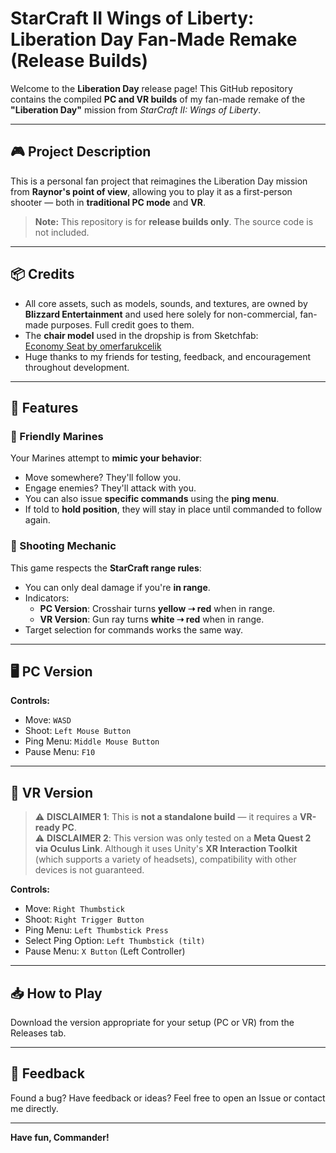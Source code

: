 # StarCraft II Wings of Liberty: Liberation Day Fan-Made Remake (Release Builds)

Welcome to the **Liberation Day** release page! This GitHub repository contains the compiled **PC and VR builds** of my fan-made remake of the **"Liberation Day"** mission from *StarCraft II: Wings of Liberty*.

---

## 🎮 Project Description
This is a personal fan project that reimagines the Liberation Day mission from **Raynor's point of view**, allowing you to play it as a first-person shooter — both in **traditional PC mode** and **VR**.

> **Note:** This repository is for **release builds only**. The source code is not included.

---

## 📦 Credits
- All core assets, such as models, sounds, and textures, are owned by **Blizzard Entertainment** and used here solely for non-commercial, fan-made purposes. Full credit goes to them.
- The **chair model** used in the dropship is from Sketchfab:  
  [Economy Seat by omerfarukcelik](https://sketchfab.com/3d-models/economy-seat-2b3d0e85ea2f4f1fbb245f30e41f0300)
- Huge thanks to my friends for testing, feedback, and encouragement throughout development.

---

## 🧠 Features

### 👥 Friendly Marines
Your Marines attempt to **mimic your behavior**:
- Move somewhere? They'll follow you.
- Engage enemies? They'll attack with you.
- You can also issue **specific commands** using the **ping menu**.
- If told to **hold position**, they will stay in place until commanded to follow again.

### 🔫 Shooting Mechanic
This game respects the **StarCraft range rules**:
- You can only deal damage if you're **in range**.
- Indicators:
  - **PC Version**: Crosshair turns **yellow ➝ red** when in range.
  - **VR Version**: Gun ray turns **white ➝ red** when in range.
- Target selection for commands works the same way.

---

## 🖥️ PC Version
**Controls:**
- Move: `WASD`
- Shoot: `Left Mouse Button`
- Ping Menu: `Middle Mouse Button`
- Pause Menu: `F10`

---

## 🥽 VR Version
> ⚠️ **DISCLAIMER 1**: This is **not a standalone build** — it requires a **VR-ready PC**.  
> ⚠️ **DISCLAIMER 2**: This version was only tested on a **Meta Quest 2 via Oculus Link**. Although it uses Unity's **XR Interaction Toolkit** (which supports a variety of headsets), compatibility with other devices is not guaranteed.

**Controls:**
- Move: `Right Thumbstick`
- Shoot: `Right Trigger Button`
- Ping Menu: `Left Thumbstick Press`
- Select Ping Option: `Left Thumbstick (tilt)`
- Pause Menu: `X Button` (Left Controller)

---

## 📥 How to Play
Download the version appropriate for your setup (PC or VR) from the Releases tab.

---

## 💬 Feedback
Found a bug? Have feedback or ideas? Feel free to open an Issue or contact me directly.

---

**Have fun, Commander!**

